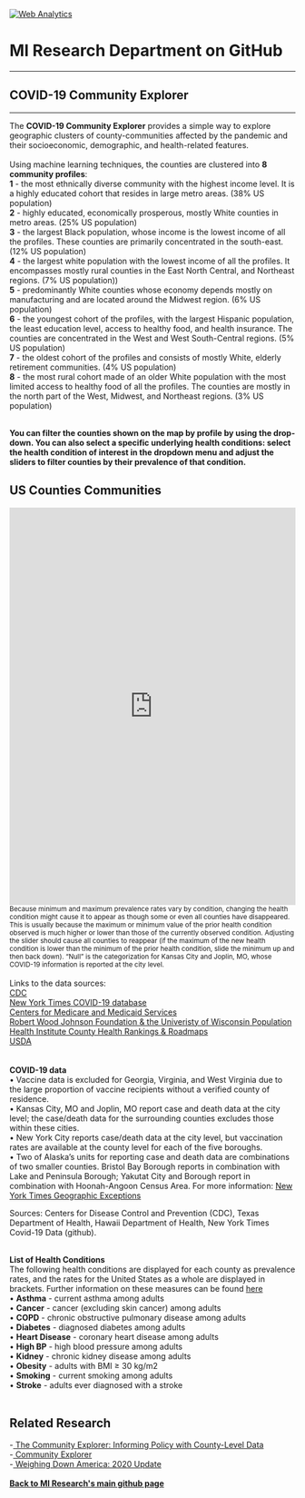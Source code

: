 <br><br>
<head><!-- Global site tag (gtag.js) - Google Analytics -->
<script async src="https://www.googletagmanager.com/gtag/js?id=UA-166686264-2"></script>
<script>
  window.dataLayer = window.dataLayer || [];
  function gtag(){dataLayer.push(arguments);}
  gtag('js', new Date());

  gtag('config', 'UA-166686264-2');
</script>

<!-- Default Statcounter code for
MI-COVID-19-Community-Explorer
https://miresearch.github.io/MI-COVID-19-Community-Explorer/
-->
<script type="text/javascript">
var sc_project=12336862; 
var sc_invisible=1; 
var sc_security="4fed8680"; 
</script>
<script type="text/javascript"
src="https://www.statcounter.com/counter/counter.js"
async></script>
<noscript><div class="statcounter"><a title="Web Analytics"
href="https://statcounter.com/" target="_blank"><img
class="statcounter"
src="https://c.statcounter.com/12336862/0/4fed8680/1/"
alt="Web Analytics"></a></div></noscript>
<!-- End of Statcounter Code -->

<meta name="twitter:title" content="COVID-19 Community Explorer">
<meta name="twitter:description" content="The MI COVID-19 Community Explorer provides a simple way to explore geographic clusters of communities affected by the pandemic and their socioeconomic, demographic, and health-related features.">
<meta name="twitter:image" content="https://milkeninstitute.org/sites/default/files/COVID19%20Community%20Explorer%20Image.jpg">
<meta name="twitter:card" content="summary_large_image">

<meta property="og:title" content="COVID-19 Community Explorer">
<meta property="og:description" content="The MI COVID-19 Community Explorer provides a simple way to explore geographic clusters of communities affected by the pandemic and their socioeconomic, demographic, and health-related features.&nbsp;">
<meta property="og:image" content="https://milkeninstitute.org/sites/default/files/COVID19%20Community%20Explorer%20Image.jpg">
<meta property="og:image:url" content="https://milkeninstitute.org/sites/default/files/COVID19%20Community%20Explorer%20Image.jpg">
<meta property="og:image:secure_url" content="https://milkeninstitute.org/sites/default/files/COVID19%20Community%20Explorer%20Image.jpg">
<meta property="og:url" content="https://miresearch.github.io/MI-COVID-19-Community-Explorer/">

</head>

<H1><b>MI Research Department on GitHub </b></H1><Hr>

<H2><b> COVID-19 Community Explorer</b> </H2> <Hr>
The <b>COVID-19 Community Explorer</b> provides a simple way to explore geographic clusters of county-communities affected by the pandemic and their socioeconomic, demographic, and health-related features. <br>
  <br> Using machine learning techniques, the counties are clustered into <b>8 community profiles</B>:
 <br><b>1</b> - the most ethnically diverse community with the highest income level. It is a highly educated cohort that resides in large metro areas. (38% US population)
<br><b>2</b> - highly educated, economically prosperous, mostly White counties in metro areas. (25% US population)
<br><b>3</b> - the largest Black population, whose income is the lowest income of all the profiles. These counties are primarily concentrated in the south-east. (12% US population)
<br><b>4</b> - the largest white population with the lowest income of all the profiles. It encompasses mostly rural counties in the East North Central, and Northeast regions. (7% US population))
<br><b>5</b> - predominantly White counties whose economy depends mostly on manufacturing and are located around the Midwest region. (6% US population) 
<br><b>6</b> - the youngest cohort of the profiles, with the largest Hispanic population, the least education level, access to healthy food, and health insurance. The counties are concentrated in the West and West South-Central regions.  (5% US population)
<br><b>7</b> - the oldest cohort of the profiles and consists of mostly White, elderly retirement communities. (4% US population)
<br><b>8</b> - the most rural cohort made of an older White population with the most limited access to healthy food of all the profiles. The counties are mostly in the north part of the West, Midwest, and Northeast regions. (3% US population)<br>

  
<Br>
  
<b>You can filter the counties shown on the map by profile by using the drop-down. You can also select a specific underlying health conditions: select the health condition of interest in the dropdown menu and adjust the sliders to filter counties by their prevalence of that condition.</b>

 

  
<H2>US Counties Communities </H2>
<center><iframe src="https://public.tableau.com/views/COVID-19CommunityProfile_16105893795010/Map?:showVizHome=no&:embed=true" width="100%" height="700" frameborder="0"></iframe></center>
<small>Because minimum and maximum prevalence rates vary by condition, changing the health condition might cause it to appear as though some or even all counties have disappeared. This is usually because the maximum or minimum value of the prior health condition observed is much higher or lower than those of the currently observed condition. Adjusting the slider should cause all counties to reappear (if the maximum of the new health condition is lower than the minimum of the prior health condition, slide the minimum up and then back down). 
 “Null” is the categorization for Kansas City and Joplin, MO, whose COVID-19 information is reported at the city level. </small>
<br>
<br>
  

<Bh>
Links to the data sources:<br>
<a href="https://www.cdc.gov/" target="_blank"> CDC </a><br>
<a href="https://www.nytimes.com/interactive/2020/us/coronavirus-us-cases.html" target="_blank">New York Times COVID-19 database</a><br>
<a href="https://www.cms.gov/Research-Statistics-Data-and-Systems/Statistics-Trends-and-Reports/Chronic-Conditions/CC_Main" target="_blank"> Centers for Medicare and Medicaid Services</a> <Br>
<a href= "https://www.countyhealthrankings.org/explore-health-rankings/rankings-data-documentation" target="_blank"> Robert Wood Johnson Foundation & the Univeristy of Wisconsin Population Health Institute County Health Rankings & Roadmaps</a> <Br>
 <a href="https://www.ers.usda.gov/data-products/county-level-data-sets/" target="_blank"> USDA </a> <Br>
  
 <br>
  <br>
  <b>COVID-19 data </b><br>
•	 Vaccine data is excluded for Georgia, Virginia, and West Virginia due to the large proportion of vaccine recipients without a verified county of residence.<br>
•	 Kansas City, MO and Joplin, MO report case and death data at the city level; the case/death data for the surrounding counties excludes those within these cities.<br>
•	 New York City reports case/death data at the city level, but vaccination rates are available at the county level for each of the five boroughs. <br>
•	 Two of Alaska’s units for reporting case and death data are combinations of two smaller counties. Bristol Bay Borough reports in combination with Lake and Peninsula Borough; Yakutat City and Borough report in combination with Hoonah-Angoon Census Area. For more information: <a href="https://github.com/nytimes/covid-19-data/blob/master/README.md#geographic-exceptions" target="_blank">New York Times Geographic Exceptions</a><br>

Sources: Centers for Disease Control and Prevention (CDC), Texas Department of Health, Hawaii Department of Health, New York Times Covid-19 Data (github).<br> 

 <br>
  <b>List of Health Conditions </b><br>
  The following health conditions are displayed for each county as prevalence rates, and the rates for the United States as a whole are displayed in brackets. Further information on these measures can be found  <a href="https://www.cdc.gov/places/measure-definitions/index.html" target="_blank"> here</a> <br>
•	 <b>Asthma</b> - current asthma among adults <br>
•	 <b>Cancer</b> - cancer (excluding skin cancer) among adults <br>
•	 <b>COPD</b> - chronic obstructive pulmonary disease among adults <br>
•	 <b>Diabetes</b> - diagnosed diabetes among adults <br>
•	 <b>Heart Disease</b> - coronary heart disease among adults  <br>
•	 <b>High BP</b> - high blood pressure among adults <br>
•	 <b>Kidney</b> - chronic kidney disease among adults <br>
•	 <b>Obesity</b> - adults with BMI ≥ 30 kg/m2 <br>
•	 <b>Smoking</b> - current smoking among adults  <br>
•	 <b>Stroke</b> - adults ever diagnosed with a stroke  <br>
  <br>
 



<H2>Related Research</H2>
-<a href="https://milkeninstitute.org/sites/default/files/reports-pdf/Community%20Explorer.pdf" target="_blank"> The Community Explorer: Informing Policy with County-Level Data </a> <br>
-<a href="https://miresearch.github.io/Community-Explorer/" target="_blank"> Community Explorer</a> <br>
-<a href="https://milkeninstitute.org/reports/weighing-down-america-2020-update" target="_blank"> Weighing Down America: 2020 Update</a><br>
<Br>
<a href=" https://miresearch.github.io/About/" target="_blank"> <b>Back to MI Research's main github page</b>  </a>



